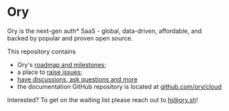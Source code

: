 # Ory

Ory is the next-gen auth* SaaS - global, data-driven, affordable, and backed by popular and proven open source.

This repository contains

- Ory's [roadmap and milestones](https://github.com/ory/cloud/milestones);
- a place to [raise issues](https://github.com/ory/cloud/issues);
- [have discussions, ask questions and more](https://github.com/ory/cloud/discussions)
- the documentation GitHub repository is located at [github.com/ory/cloud](https://github.com/ory/cloud)

Interested? To get on the waiting list please reach out to [hi@ory.sh](mailto:hi@ory.sh)!
